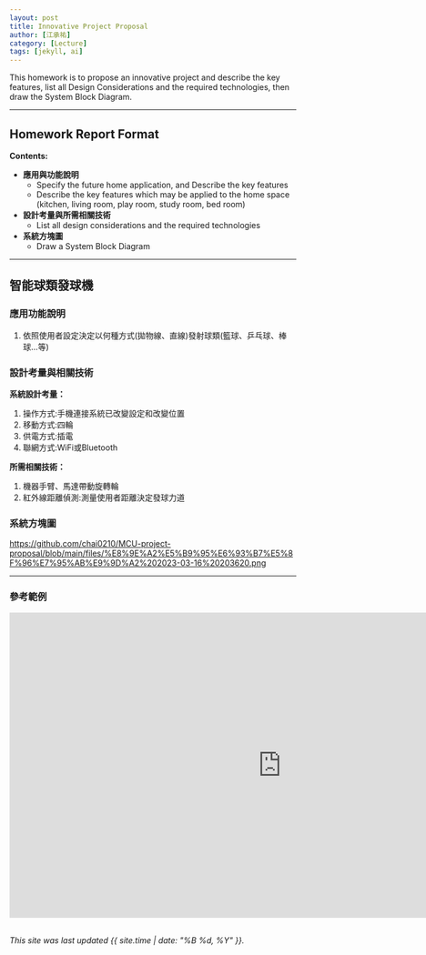 ```yaml
---
layout: post
title: Innovative Project Proposal
author: [江承祐]
category: [Lecture]
tags: [jekyll, ai]
---
```


This homework is to propose an innovative project and describe the key features, list all Design Considerations and the required technologies, then draw the System Block Diagram.

---
## Homework Report Format
**Contents:**<br>
* **應用與功能說明**
  - Specify the future home application, and Describe the key features
  - Describe the key features which may be applied to the home space (kitchen, living room, play room, study room, bed room)
* **設計考量與所需相關技術**
  - List all design considerations and the required technologies
* **系統方塊圖**
  - Draw a System Block Diagram

---
## 智能球類發球機

### 應用功能說明
1. 依照使用者設定決定以何種方式(拋物線、直線)發射球類(籃球、乒乓球、棒球...等)


### 設計考量與相關技術
**系統設計考量：**<br>
1. 操作方式:手機連接系統已改變設定和改變位置
2. 移動方式:四輪 
3. 供電方式:插電
4. 聯網方式:WiFi或Bluetooth

**所需相關技術：**
1. 機器手臂、馬達帶動旋轉輪
2. 紅外線距離偵測:測量使用者距離決定發球力道

### 系統方塊圖
https://github.com/chai0210/MCU-project-proposal/blob/main/files/%E8%9E%A2%E5%B9%95%E6%93%B7%E5%8F%96%E7%95%AB%E9%9D%A2%202023-03-16%20203620.png

---
### 參考範例
<iframe width="954" height="537" src="https://www.youtube.com/embed/d7NcoepWlyU" title="Real time reinforcement learning demo" frameborder="0" allow="accelerometer; autoplay; clipboard-write; encrypted-media; gyroscope; picture-in-picture; web-share" allowfullscreen></iframe>

<br>
<br>

*This site was last updated {{ site.time | date: "%B %d, %Y" }}.*


